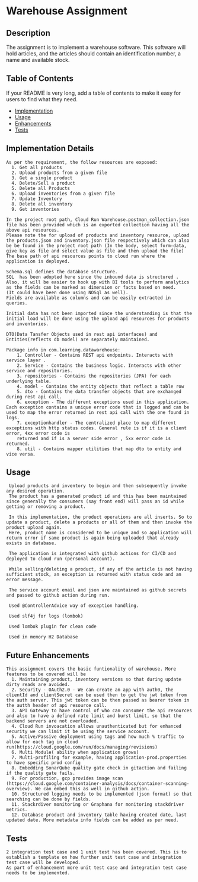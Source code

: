 # Warehouse Assignment

## Description 

The assignment is to implement a warehouse software. This software will hold articles, and the articles should contain an identification number, a name and available stock.


## Table of Contents

If your README is very long, add a table of contents to make it easy for users to find what they need.

* [Implementation](#Implementation)
* [Usage](#Usage)
* [Enhancements](#Enhancements)
* [Tests](#Tests)

## Implementation Details

    As per the requirement, the follow resources are exposed:
      1. Get all products
      2. Upload products from a given file
      3. Get a single product
      4. Delete/Sell a product
      5. Delete all Products
      6. Upload inventories from a given file
      7. Update Inventory
      8. Delete all inventory
      9. Get inventories
    
    In the project root path, Cloud Run Warehouse.postman_collection.json file has been provided which is an exported collection having all the above api resources.
    Please note the for upload of products and inventory resource, upload the products.json and inventory.json file respectively which can also be be found in the project root path (In the body, select form-data, give key as file and select value as file and then upload the file)
    The base path of api resources points to cloud run where the application is deployed.
    
    Schema.sql defines the database structure.
    SQL  has been adopted here since the inbound data is structured . Also, it will be easier to hook up with BI tools to perform analytics as the fields can be marked as dimension or facts based on need.
    (It could have been done using NOSql as well). 
    Fields are available as columns and can be easily extracted in queries.
    
    Initial data has not been imported since the understanding is that the initial load will be done using the upload api resources for products and inventories.
    
    DTO(Data Tansfer Objects used in rest api interfaces) and Entities(reflects db model) are separately maintained.
    
    Package info in com.learning.datawarehouse:
        1. Controller - Contains REST api endpoints. Interacts with service layer .
        2. Service - Contains the business logic. Interacts with other service and repositories.
        3. repositories - Contains the repositories (JPA) for each underlying table. 
        4. model - Contains the entity objects that reflect a table row
        5. dto - Contains the data transfer objects that are exchanged during rest api call.
        6. exception - The different exceptions used in this application. Each exception contains a unique error code that is logged and can be used to map the error returned in rest api call with the one found in logs.
        7. exceptionhandler - The centralized place to map different exceptions with http status codes. General rule is if it is a client error, 4xx error code is 
        returned and if is a server side error , 5xx error code is returned.
        8. util - Contains mapper utilities that map dto to entity and vice versa.

## Usage 
     Upload products and inventory to begin and then subsequently invoke any desired operation.
     The product has a generated product id and this has been maintained since generally the consumers (say front end) will pass an id while getting or removing a product.
     
     In this implementation, the product operations are all inserts. So to update a product, delete a products or all of them and then invoke the product upload again. 
     Here, product name is considered to be unique and so application will return error if same product is again being uploaded that already exists in database.
     
     The application is integrated with github actions for CI/CD and deployed to cloud run (personal account).
     
     While selling/deleting a product, if any of the article is not having sufficient stock, an exception is returned with status code and an error message.
     
     The service account email and json are maintained as github secrets and passed to github action during run.
     
     Used @ControllerAdvice way of exception handling.
     
     Used slf4j for logs (lombok)
     
     Used lombok plugin for clean code
     
     Used in memory H2 Database
 


## Future Enhancements
    This assignment covers the basic funtionality of warehouse. More features to be covered will be 
      1. Maintaining product, inventory versions so that during update dirty reads are avoided.
      2. Security - OAuth2.0 - We can create an app with auth0, the clientId and clientSecret can be used then to get the jwt token from the auth server. This jwt token can be then passed as bearer token in the autth header of api resource call.
      3. API Gateway to have control of who can consumer the api resources and also to have a defined rate limit and burst limit, so that the backend servers are not overloaded.
      4. Cloud Run invoacation allows unauthenticated but for enhanced security we can limit it be using the service account.
      5. Active/Passive deployment using tags and how much % traffic to allow for each tag in cloud run(https://cloud.google.com/run/docs/managing/revisions)
      6. Multi Module( ability when application grows)
      7. Multi-profiling for example, having application-prod.properties to have specific prod config
      8. Embedding SonarQube quality gate check in gitaction and failing if the quality gate fails.
      9. For production, gcp provides image scan (https://cloud.google.com/container-analysis/docs/container-scanning-overview). We can embed this as well in github action.
      10. Structured logging needs to be implemented (json format) so that searching can be done by fields.
      11. Stackrdiver monitoring or Graphana for monitoring stackdriver metrics.
      12. Database product and inventory table having created date, last updated date. More metadata info fields can be added as per need.
  
  


## Tests
    2 integration test case and 1 unit test has been covered. This is to establish a template on how further unit test case and integration test case will be developed.
    As part of enhancement more unit test case and integration test case needs to be implemented.


